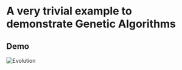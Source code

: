 # A very trivial example to demonstrate Genetic Algorithms
## Demo
![Evolution](https://user-images.githubusercontent.com/67017303/222196807-03503aae-8709-402c-9537-345e1db39814.gif)
